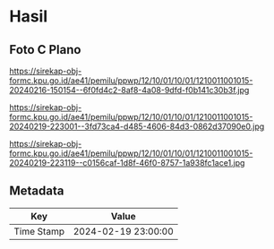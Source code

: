# Hasil

## Foto C Plano

https://sirekap-obj-formc.kpu.go.id/ae41/pemilu/ppwp/12/10/01/10/01/1210011001015-20240216-150154--6f0fd4c2-8af8-4a08-9dfd-f0b141c30b3f.jpg

https://sirekap-obj-formc.kpu.go.id/ae41/pemilu/ppwp/12/10/01/10/01/1210011001015-20240219-223001--3fd73ca4-d485-4606-84d3-0862d37090e0.jpg

https://sirekap-obj-formc.kpu.go.id/ae41/pemilu/ppwp/12/10/01/10/01/1210011001015-20240219-223119--c0156caf-1d8f-46f0-8757-1a938fc1ace1.jpg


## Metadata

| Key        | Value               |
| ---------- | ------------------- |
| Time Stamp | 2024-02-19 23:00:00 |




